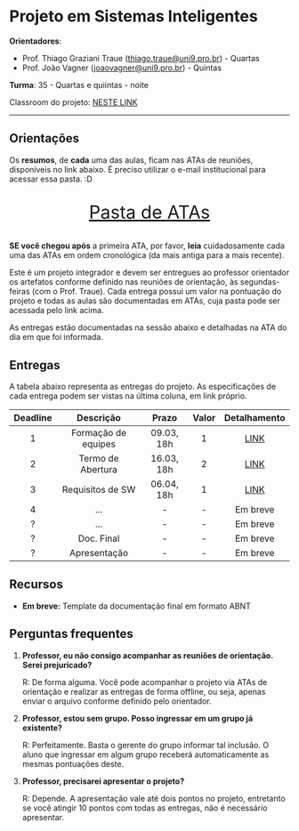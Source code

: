 # Projeto em Sistemas Inteligentes

**Orientadores**:

- Prof. Thiago Graziani Traue (thiago.traue@uni9.pro.br) - Quartas
- Prof. João Vagner (joaovagner@uni9.pro.br) - Quintas

**Turma**: 35 - Quartas e quiintas - noite

Classroom do projeto: [NESTE LINK](https://classroom.google.com/c/NDY1OTg2NDEyNTc4?cjc=ildbem7)

***

## Orientações

Os **resumos**, de **cada** uma das aulas, ficam nas ATAs de reuniões, disponíveis no link abaixo. É preciso utilizar o e-mail institucional para acessar essa pasta. :D

<p style="font-size:2.3em;text-align:center">
    <a href="https://drive.google.com/drive/folders/10iwUIi6YjSdclnV-9hJ-Kx5MgSDlmElT?usp=sharing" target="_blank">Pasta de ATAs</a>
</p>

**SE você chegou após** a primeira ATA, por favor, **leia** cuidadosamente cada uma das ATAs em ordem cronológica (da mais antiga para a mais recente).

Este é um projeto integrador e devem ser entregues ao professor orientador os artefatos conforme definido nas reuniões de orientação, às segundas-feiras (com o Prof. Traue). Cada entrega possui um valor na pontuação do projeto e todas as aulas são documentadas em ATAs, cuja pasta pode ser acessada pelo link acima. 

As entregas estão documentadas na sessão abaixo e detalhadas na ATA do dia em que foi informada.

## Entregas

A tabela abaixo representa as entregas do projeto. As especificações de cada entrega podem ser vistas na última coluna, em link próprio.

| Deadline |      Descrição      | Prazo      | Valor | Detalhamento                                                                                            |
|:--------:|:-------------------:|:----------:|:-----:|:-------------------------------------------------------------------------------------------------------:|
|    1     | Formação de equipes | 09.03, 18h |   1   |[LINK](https://docs.google.com/document/d/10W08tn-Escu_10FxRx4qkUSX7ZNcAB6TaeWHqXNTUSo/edit?usp=sharing) |
|    2     | Termo de Abertura   | 16.03, 18h |   2   |[LINK](https://docs.google.com/document/d/1lp1skSeW0VJlggUYfW5tz5tJshIBSL3P0r0HP8T2wZk/edit?usp=sharing) |
|    3     | Requisitos de SW    | 06.04, 18h |   1   |[LINK](https://docs.google.com/document/d/1HD3ncQO4EV2YAPifq92LwlF9DYL7oZdCN3ra3-lnfJ0/edit?usp=sharing) |
|    4     | ...                 |   -        |   -   |Em breve |
|    ?     | ...                 |   -        |   -   |Em breve |
|    ?     | Doc. Final          |   -        |   -   |Em breve |
|    ?     | Apresentação        |   -        |   -   |Em breve |

## Recursos

- **Em breve:** Template da documentação final em formato ABNT

## Perguntas frequentes

1. **Professor, eu não consigo acompanhar as reuniões de orientação. Serei prejuricado?**

    R: De forma alguma. Você pode acompanhar o projeto via ATAs de orientação e realizar as entregas de forma offline, ou seja, apenas enviar o arquivo conforme definido pelo orientador.

2. **Professor, estou sem grupo. Posso ingressar em um grupo já existente?**

    R: Perfeitamente. Basta o gerente do grupo informar tal inclusão. O aluno que ingressar em algum grupo receberá automaticamente as mesmas pontuações deste.

3. **Professor, precisarei apresentar o projeto?**

    R: Depende. A apresentação vale até dois pontos no projeto, entretanto se você atingir 10 pontos com todas as entregas, não é necessário apresentar.    
